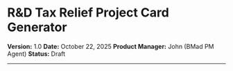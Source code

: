 # R&D Tax Relief Project Card Generator

**Version:** 1.0
**Date:** October 22, 2025
**Product Manager:** John (BMad PM Agent)
**Status:** Draft

---
